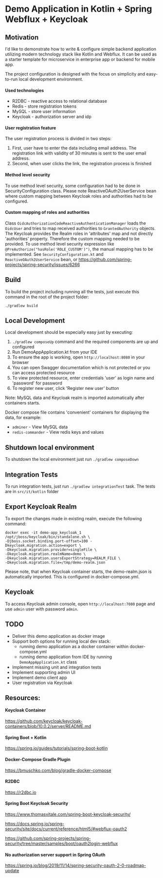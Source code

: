 # Demo Application in Kotlin + Spring Webflux + Keycloak

## Motivation

I'd like to demonstrate how to write & configure simple backend application utilizing modern technology stack like Kotlin and Webflux. It can be used as a starter template for microservice in enterprise app or backend for mobile app.

The project configuration is designed with the focus on simplicity and easy-to-run local development environment.

#### Used technologies

- R2DBC - reactive access to relational database
- Redis - store registration tokens
- MySQL - store user information
- Keycloak - authorization server and idp

#### User registration feature

The user registration process is divided in two steps:
1. First, user have to enter the data including email address. The registration link with validity of 30 minutes is sent to the user email address.
2. Second, when user clicks the link, the registration process is finished

#### Method level security

To use method level security, some configuration had to be done in SecurityConfiguration class.
Please note ReactiveOAuth2UserService bean where custom mapping between Keycloak roles and authorities had to be configured.

#### Custom mapping of roles and authorities

Class `OidcAuthorizationCodeReactiveAuthenticationManager` loads the `OidcUser` and tries to map received authorities to `GrantedAuthority` objects.
The Keycloak provides the Realm roles in 'attributes' map and not directly 'authorities' property. Therefore the custom mapping needed to be provided.
To use method level security expression like `@PreAuthorize("hasRole('ROLE_CUSTOM')")`, the manual mapping has to be implemented.
See `SecurityConfiguration.kt` and `ReactiveOAuth2UserService` bean, or https://github.com/spring-projects/spring-security/issues/6266

## Build

To build the project including running all the tests, just execute this command in the root of the project folder:

`./gradlew build`

## Local Development

Local development should be especially easy just by executing:

1. `./gradlew composeUp` command and the required components are up and configured
2. Run DemoAppApplication.kt from your IDE
3. To ensure the app is working, open `http://localhost:8080` in your browser
4. You can open Swagger documentation which is not protected or you can access protected resource
5. To view protected resource, enter credentials 'user' as login name and 'password' for password
6. To register new user, click 'Register new user' button

Note: MySQL data and Keycloak realm is imported automatically after containers starts.

Docker compose file contains 'convenient' containers for displaying the data, for example:

- `adminer` - View MySQL data
- `redis-commander` - View redis keys and values

## Shutdown local environment

To shutdown the local environment just run `./gradlew composeDown`

## Integration Tests

To run integration tests, just run `./gradlew integrationTest` task. The tests are in `src/it/kotlin` folder

## Export Keycloak Realm

To export the changes made in existing realm, execute the following command:

```
docker exec -it demo-app_keycloak_1 /opt/jboss/keycloak/bin/standalone.sh \
-Djboss.socket.binding.port-offset=100 -Dkeycloak.migration.action=export \
-Dkeycloak.migration.provider=singleFile \
-Dkeycloak.migration.realmName=demo \
-Dkeycloak.migration.usersExportStrategy=REALM_FILE \
-Dkeycloak.migration.file=/tmp/demo-realm.json
```

Please note, that when Keycloak container starts, the demo-realm.json is automatically imported. This is configured in docker-compose.yml.

## Keycloak

To access Keycloak admin console, open `http://localhost:7080` page and use `admin` user with password `admin`.

## TODO

* Deliver this demo application as docker image
* Support both options for running local dev stack:
  - running demo application as a docker container within docker-compose.yml
  - running demo application from IDE by running `DemoAppApplication.kt` class
* Implement missing unit and integration tests
* Implement supporting admin UI
* Implement demo client app
* User registration via Keycloak

## Resources:

#### Keycloak Container

https://github.com/keycloak/keycloak-containers/blob/10.0.2/server/README.md

#### Spring Boot + Kotlin

https://spring.io/guides/tutorials/spring-boot-kotlin

#### Docker-Compose Gradle Plugin

https://bmuschko.com/blog/gradle-docker-compose

#### R2DBC

https://r2dbc.io

#### Spring Boot Keycloak Security

https://www.thomasvitale.com/spring-boot-keycloak-security/

https://docs.spring.io/spring-security/site/docs/current/reference/html5/#webflux-oauth2

https://github.com/spring-projects/spring-security/tree/master/samples/boot/oauth2login-webflux

#### No authorization server support in Spring OAuth

https://spring.io/blog/2019/11/14/spring-security-oauth-2-0-roadmap-update
